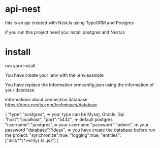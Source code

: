 # api-nest
this is an api created with NestJs using TypeORM and Postgres

if you run this project need you install postgres and NestJs
# install
run yarn install

You have create your .env with the .env.example

You have replace the information ormconfig.json using the information of your database

informationa about connection database https://docs.nestjs.com/techniques/database

{
    "type":"postgres", => your type can be Mysql, Oracle, Sql
    "host":"localhost",
    "port":"5432", => default postgres
    "username":"postgres",=> your username
    "password":"admin", => your password
    "database":"ideas", => you have create the database before run the project.
    "synchronize":true,
    "logging":true,
    "entities":["dist/**/*.entity{.ts,.js}"]
}
